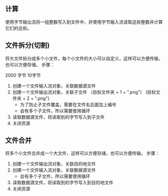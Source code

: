 ## 计算

使用字节输出流将一组整数写入到文件中，并使用字节输入流读取这些整数并计算它们的总和。 



## 文件拆分(切割)

将大文件拆分成多个小文件，每个小文件的大小可以自定义，这样可以方便传输，也可以方便存储。
步骤：

2000  字节  10字节    

1. 创建一个文件输入流对象，关联数据源文件
2. 创建一个文件输出流对象，关联子文件  （目标文件夹 + 1 + ".png"） (目标文件夹 + 2 + ".png")
   - 为了防止子文件覆盖，需要在文件名后面加上编号
   - 会有多个子文件，所以需要使用循环
3. 读取数据源文件，将读取到的字节写入到子文件
4. 关闭资源
   

## 文件合并

将多个小文件合并成一个大文件，这样可以方便存储，也可以方便传输。
步骤：

1. 创建一个文件输出流对象，关联目的地文件
2. 创建一个文件输入流对象，关联数据源文件
   - 会有多个子文件，所以需要使用循环
3. 读取数据源文件，将读取到的字节写入到目的地文件
4. 关闭资源